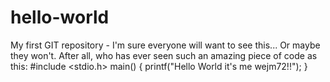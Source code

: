 # hello-world
My first GIT repository - I'm sure everyone will want to see this...
Or maybe they won't.
After all, who has ever seen such an amazing piece of code as this:
#include <stdio.h>
main()
  {
    printf("Hello World it's me wejm72!!");
  }
